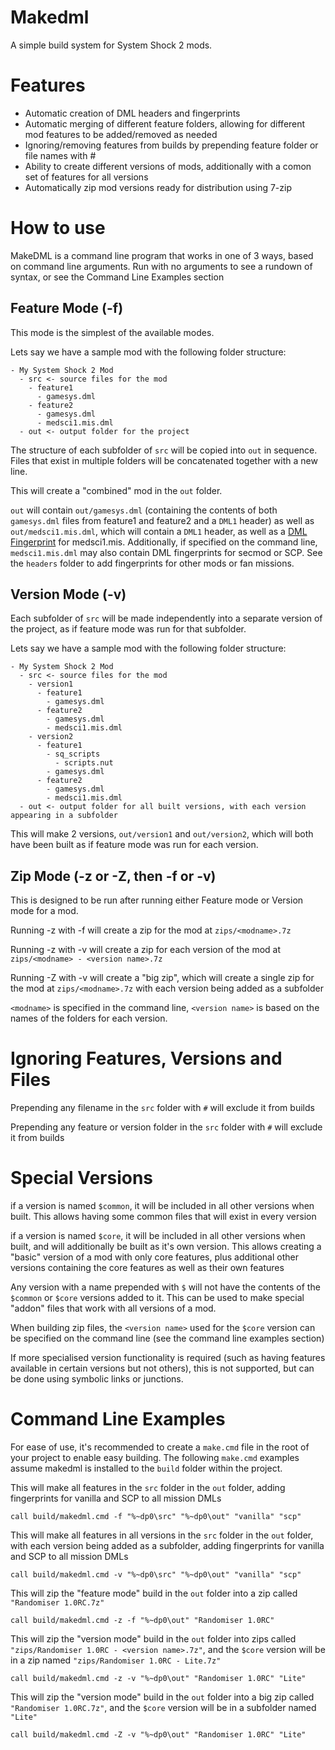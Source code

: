 # Makedml
A simple build system for System Shock 2 mods.

# Features

- Automatic creation of DML headers and fingerprints
- Automatic merging of different feature folders, allowing for different mod features to be added/removed as needed
- Ignoring/removing features from builds by prepending feature folder or file names with #
- Ability to create different versions of mods, additionally with a comon set of features for all versions
- Automatically zip mod versions ready for distribution using 7-zip

# How to use

MakeDML is a command line program that works in one of 3 ways, based on command line arguments. Run with no arguments to see a rundown of syntax, or see the Command Line Examples section

## Feature Mode (-f)

This mode is the simplest of the available modes.

Lets say we have a sample mod with the following folder structure:

```
- My System Shock 2 Mod
  - src <- source files for the mod
    - feature1
      - gamesys.dml
    - feature2
      - gamesys.dml
      - medsci1.mis.dml
  - out <- output folder for the project
```

The structure of each subfolder of ```src``` will be copied into ```out``` in sequence.
Files that exist in multiple folders will be concatenated together with a new line.

This will create a "combined" mod in the ```out``` folder.

```out``` will contain ```out/gamesys.dml``` (containing the contents of both ```gamesys.dml``` files from feature1 and feature2 and a ```DML1``` header)
as well as ```out/medsci1.mis.dml```, which will contain a ```DML1``` header, as well as a [DML Fingerprint](https://www.systemshock.org/index.php?topic=6821.0) for medsci1.mis.
Additionally, if specified on the command line, ```medsci1.mis.dml``` may also contain DML fingerprints for secmod or SCP.
See the ```headers``` folder to add fingerprints for other mods or fan missions.

## Version Mode (-v)

Each subfolder of ```src``` will be made independently into a separate version of the project,
as if feature mode was run for that subfolder.

Lets say we have a sample mod with the following folder structure:

```
- My System Shock 2 Mod
  - src <- source files for the mod
    - version1
      - feature1
        - gamesys.dml
      - feature2
        - gamesys.dml
        - medsci1.mis.dml
    - version2
      - feature1
        - sq_scripts
          - scripts.nut
        - gamesys.dml
      - feature2
        - gamesys.dml
        - medsci1.mis.dml
  - out <- output folder for all built versions, with each version appearing in a subfolder
```

This will make 2 versions, ```out/version1``` and ```out/version2```, which will both have been built as if feature mode was run for each version.

## Zip Mode (-z or -Z, then -f or -v)

This is designed to be run after running either Feature mode or Version mode for a mod.

Running -z with -f will create a zip for the mod at ```zips/<modname>.7z```

Running -z with -v will create a zip for each version of the mod at ```zips/<modname> - <version name>.7z```

Running -Z with -v will create a "big zip", which will create a single zip for the mod at ```zips/<modname>.7z``` with each version being added as a subfolder

```<modname>``` is specified in the command line, ```<version name>``` is based on the names of the folders for each version.

# Ignoring Features, Versions and Files

Prepending any filename in the ```src``` folder with ```#``` will exclude it from builds

Prepending any feature or version folder in the ```src``` folder with ```#``` will exclude it from builds

# Special Versions

if a version is named ```$common```, it will be included in all other versions when built. This allows having some common files that will exist in every version

if a version is named ```$core```, it will be included in all other versions when built, and will additionally be built as it's own version.
This allows creating a "basic" version of a mod with only core features, plus additional other versions containing the core features as well as their own features

Any version with a name prepended with ```$``` will not have the contents of the ```$common``` or ```$core``` versions added to it. This can be used to make special "addon" files that work with all versions of a mod.

When building zip files, the ```<version name>``` used for the ```$core``` version can be specified on the command line (see the command line examples section)

If more specialised version functionality is required (such as having features available in certain versions but not others), this is not supported, but can be done using symbolic links or junctions.

# Command Line Examples

For ease of use, it's recommended to create a ```make.cmd``` file in the root of your project to enable easy building. The following ```make.cmd``` examples assume makedml is installed to the ```build``` folder within the project.

This will make all features in the ```src``` folder in the ```out``` folder, adding fingerprints for vanilla and SCP to all mission DMLs
```
call build/makedml.cmd -f "%~dp0\src" "%~dp0\out" "vanilla" "scp"
```

This will make all features in all versions in the ```src``` folder in the ```out``` folder, with each version being added as a subfolder, adding fingerprints for vanilla and SCP to all mission DMLs
```
call build/makedml.cmd -v "%~dp0\src" "%~dp0\out" "vanilla" "scp"
```

This will zip the "feature mode" build in the ```out``` folder into a zip called ```"Randomiser 1.0RC.7z"```
```
call build/makedml.cmd -z -f "%~dp0\out" "Randomiser 1.0RC"
```

This will zip the "version mode" build in the ```out``` folder into zips called ```"zips/Randomiser 1.0RC - <version name>.7z"```, and the ```$core``` version will be in a zip named ```"zips/Randomiser 1.0RC - Lite.7z"```
```
call build/makedml.cmd -z -v "%~dp0\out" "Randomiser 1.0RC" "Lite"
```

This will zip the "version mode" build in the ```out``` folder into a big zip called ```"Randomiser 1.0RC.7z"```, and the ```$core``` version will be in a subfolder named ```"Lite"```
```
call build/makedml.cmd -Z -v "%~dp0\out" "Randomiser 1.0RC" "Lite"
```
